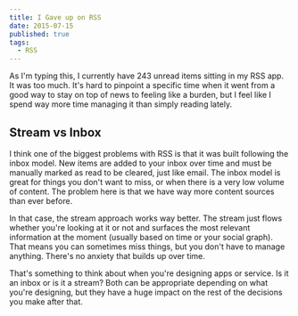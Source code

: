 ```yaml
---
title: I Gave up on RSS
date: 2015-07-15
published: true
tags:
  - RSS
---
```


As I'm typing this, I currently have 243 unread items sitting in my RSS app. It was too much. It's hard to pinpoint a specific time when it went from a good way to stay on top of news to feeling like a burden, but I feel like I spend way more time managing it than simply reading lately.

## Stream vs Inbox
I think one of the biggest problems with RSS is that it was built following the inbox model. New items are added to your inbox over time and must be manually marked as read to be cleared, just like email. The inbox model is great for things you don't want to miss, or when there is a very low volume of content. The problem here is that we have way more content sources than ever before.

In that case, the stream approach works way better. The stream just flows whether you're looking at it or not and surfaces the most relevant information at the moment (usually based on time or your social graph). That means you can sometimes miss things, but you don't have to manage anything. There's no anxiety that builds up over time.

That's something to think about when you're designing apps or service. Is it an inbox or is it a stream? Both can be appropriate depending on what you're designing, but they have a huge impact on the rest of the decisions you make after that.

